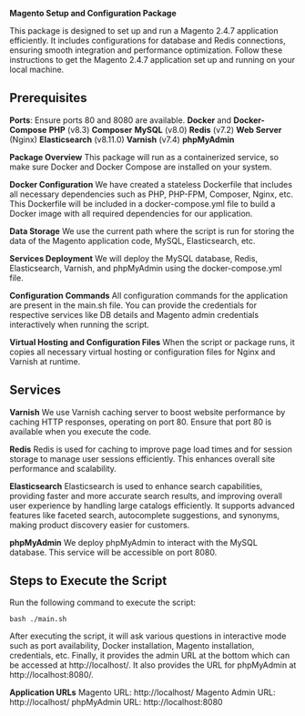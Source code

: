 **Magento Setup and Configuration Package**

This package is designed to set up and run a Magento 2.4.7 application efficiently. It includes configurations for database and Redis connections, ensuring smooth integration and performance optimization. Follow these instructions to get the Magento 2.4.7 application set up and running on your local machine.


## Prerequisites
**Ports**: Ensure ports 80 and 8080 are available.
**Docker** and **Docker-Compose**
**PHP** (v8.3)
**Composer**
**MySQL** (v8.0)
**Redis** (v7.2)
**Web Server** (Nginx)
**Elasticsearch** (v8.11.0)
**Varnish** (v7.4)
**phpMyAdmin**


**Package Overview**
This package will run as a containerized service, so make sure Docker and Docker Compose are installed on your system.

**Docker Configuration**
We have created a stateless Dockerfile that includes all necessary dependencies such as PHP, PHP-FPM, Composer, Nginx, etc. This Dockerfile will be included in a docker-compose.yml file to build a Docker image with all required dependencies for our application.

**Data Storage**
We use the current path where the script is run for storing the data of the Magento application code, MySQL, Elasticsearch, etc.

**Services Deployment**
We will deploy the MySQL database, Redis, Elasticsearch, Varnish, and phpMyAdmin using the docker-compose.yml file.

**Configuration Commands**
All configuration commands for the application are present in the main.sh file. You can provide the credentials for respective services like DB details and Magento admin credentials interactively when running the script.

**Virtual Hosting and Configuration Files**
When the script or package runs, it copies all necessary virtual hosting or configuration files for Nginx and Varnish at runtime.


## Services

**Varnish**
We use Varnish caching server to boost website performance by caching HTTP responses, operating on port 80. Ensure that port 80 is available when you execute the code.

**Redis**
Redis is used for caching to improve page load times and for session storage to manage user sessions efficiently. This enhances overall site performance and scalability.

**Elasticsearch**
Elasticsearch is used to enhance search capabilities, providing faster and more accurate search results, and improving overall user experience by handling large catalogs efficiently. It supports advanced features like faceted search, autocomplete suggestions, and synonyms, making product discovery easier for customers.

**phpMyAdmin**
We deploy phpMyAdmin to interact with the MySQL database. This service will be accessible on port 8080.



## Steps to Execute the Script

Run the following command to execute the script:

    bash ./main.sh

After executing the script, it will ask various questions in interactive mode such as port availability, Docker installation, Magento installation, credentials, etc. Finally, it provides the admin URL at the bottom which can be accessed at http://localhost/<admin-id>. It also provides the URL for phpMyAdmin at http://localhost:8080/.


**Application URLs**
Magento URL: http://localhost/
Magento Admin URL: http://localhost/<admin-id>
phpMyAdmin URL: http://localhost:8080